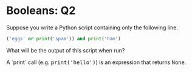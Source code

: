 # Booleans: Q2

Suppose you write a Python script containing only the following line.
```python
('eggs' or print('spam')) and print('ham')
``` 

What will be the output of this script when run?

<div class="hint">
A `print` call  (e.g. <pre style="display: inline">print('hello')</pre>) is an expression that returns <pre style="display: inline">None</pre>.
</div> 


